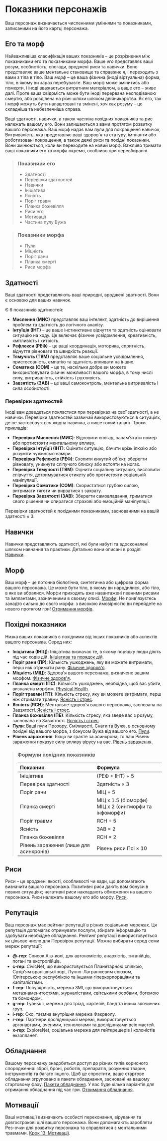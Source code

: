 # Показники персонажів

Ваш персонаж визначається численними уміннями та показниками, записаними на його картці персонажа.

## Его та морф

Найважливіша класифікація ваших показників – це розрізнення між показниками его та показниками морфа. Ваше _его_ представляє ваші розум, особистість, спогади, вроджені риси та навички. Воно представляє ваше ментальне становище та справжнє я, і переходить з вами з тіла в тіло. Ваш _морф_ – це ваша фізична (іноді віртуальна) форма, тіло, в якому ви зараз перебуваєте. Ваш морф може змінитись або померти, і іноді вважається витратним матеріалом, а ваше его – живе далі. Проте ваша свідомість може бути іноді перервана несподіваною смертю, або розділена на різні шляхи шляхом двійникарства. Як его, так і морф можуть бути налаштовані та змінені, хоч хак розуму – це складніша та небезпечніша справа.

Ваші здатності, навички, а також частина похідних показників та рис належать вашому его. Вони залишаються з вами протягом розвитку вашого персонажа. Ваш морф надає вам пули для покращення навичок, Витривалість, яка представляє ваші здоров'я та статуру, імпланти або роботизовані покращення, а також деякі риси та похідні показники. Вони змінюються, коли ви переходите на новий морф. Важливо тримати ваші показники его та морфа окремо, особливо при перевбиранні.

<blockquote>

### Показники его

<div class="two-columns">

- Здатності
- Перевірки здатностей
- Навички
- Ініціатива
- Ясність
- Поріг травм
- Планка божевілля
- Риси его
- Мотивації
- Частина пулу Вужа

</div>

</blockquote>

<blockquote>

### Показники морфа

<div class="two-columns">

- Пули
- Міцність
- Поріг рани
- Планка смерті
- Риси морфа

</div>

</blockquote>

## Здатності

Ваші здатності представляють ваші природні, вроджені здатності. Вони є основою для ваших навичок.

Є 6 показників здатностей:

- **Мислення (МИС)** представляє ваш інтелект, здатність до вирішення проблем та здатність до логічного аналізу.
- **Інтуїція (ІНТ)** – це ваше інстинктивне відчуття та здатність оцінювати ситуацію на ходу. Це включає фізичне усвідомлення, креативність, кмітливість і хитрість.
- **Рефлекси (РЕФ)** – це ваші координація, моторика, спритність, відчуття рівноваги та швидкість реакції.
- **Тямучість (ТЯМ)** представляє ваше соціальне усвідомлення, пристосовність, емпатію та здатність впливати на інших.
- **Соматика (СОМ)** – це те, наскільки добре ви можете використовувати фізичні можливості вашого морфа, в тому числі силу, витривалість, стійкість і рухливість.
- **Завзятість (ЗАВ)** – це ваші самоконтроль, ментальна витривалість і сила особистості.

### Перевірки здатностей

Іноді вам доведеться покластися при перевірках на свої здатності, а не навички. Перевірки здатностей зазвичай використовуються в ситуаціях, де не застосовується жодна навичка, а лише голий талант. Трохи прикладів:

- **Перевірка Мислення (МИС)**: Відновити спогад, запам'ятати номер або протистояти ментальному впливу.
- **Перевірка Інтуїції (ІНТ)**: Оцінити ситуацію, бачити крізь ілюзію або розуміти чужинські наміри.
- **Перевірка Рефлексів (РЕФ)**: Схопити кинутий об'єкт, зберегти рівновагу, уникнути сліпучого блиску або встояти на ногах.
- **Перевірка Тямучості (ТЯМ)**: Оцінити соціальну ситуацію, висловити співчуття, дотримуватися етикету або протистояти соціальній маніпуляції.
- **Перевірка Соматики (СОМ)**: Скористатися грубою силою, витримати тяготи чи вирватися з захвату.
- **Перевірка Завзятості (ЗАВ)**: Зберегти самовладання, триматися свого рішення чи опиратися страхові або емоційній маніпуляції.

Перевірки здатностей є похідними показниками, заснованими на вашій здатності × 3.

## Навички

Навички представляють здатності, які були набуті та вдосконалені шляхом навчання та практики. Детально вони описані в розділі [Навички](../04/18-skills.md).

## Морф

Ваш морф – це поточна біологічна, синтетична або цифрова форма вашого персонажа. Це може бути тіло, в якому ви народилися, або тіло, в яке ви вбралися. Морфи приходять вже навантажені певними рисами та імплантами, зазначеними в своєму описі. [Морфи](../04/21-morphs.md). Не прив'язуєтесь занадто сильно до свого морфа: з високою ймовірністю ви перейдете на нового протягом гри! [Отримання морфів](../15/03-acquiring-morphs.md).

## Похідні показники

Низка ваших показників є похідними від інших показників або аспектів вашого персонажа. Серед них:

- **Ініціатива (ІНІЦ)**: Ініціатива визначає те, в якому порядку люди діють під час ходів дій. [Ініціатива та порядок дій](../03/04-initiative-order-of-actions.md).
- **Поріг рани (ПР)**: Кількість ушкоджень, яку ви можете витримати, перш ніж отримати рану. [Фізичне здоров'я](../12/16-physical-health.md).
- **Міцність (МІЦ)**: Здоров'я вашого персонажа, визначене вашим морфом. [Фізичне здоров'я](../12/16-physical-health.md).
- **Планка смерті (ПС)**: Кількість ушкоджень, необхідна, щоб вас убити, визначена морфом. [Physical Health](../12/16-physical-health.md).
- **Поріг травми (ПТ)**: Кількість стресу, яку ви можете витримати, перш ніж отримати травму. [Ясність і стрес](../12/18-mental-health.md#Ясність-і-стрес).
- **Ясність (ЯСН)**: Ментальне здоров'я вашого персонажа, заснована на Завзятості. [Ясність і стрес](../12/18-mental-health.md#Ясність-і-стрес).
- **Планка божевілля (ПБ)**: Кількість стресу, яка зведе вас з розуму, заснована на Завзятості. [Ясність і стрес](../12/18-mental-health.md#Ясність-і-стрес).
- **Пули**: Ваші пули Прозору, Сміливості, Снаги та Вужа, в основному похідні від вашого морфа, з бонусом Вужа від вашого его. [Пули](../03/05-pools.md).
- **Рівень зараження**: Якщо ви граєте за асинхрона, то ваш Рівень зараження показує силу впливу вірусу на вас. [Рівень зараження](../14/01-psi-overview.md#Рівень-зараження).

<blockquote class="table">

### Формули похідних показників

| Показник                               | Формула                                                    |
| :------------------------------------- | :--------------------------------------------------------- |
| Ініціатива                             | (РЕФ + ІНТ) ÷ 5                                            |
| Перевірка здатності                    | Здатність × 3                                              |
| Поріг рани                             | МІЦ ÷ 5                                                    |
| Планка смерті                          | МІЦ x 1.5 (біоморфи)<br />МІЦ x 2 (синтморфи та інфоморфи) |
| Поріг травми                           | ЯСН ÷ 5                                                    |
| Ясність                                | ЗАВ × 2                                                    |
| Планка божевілля                       | ЯСН × 2                                                    |
| Рівень зараження (лише для асинхронів) | Рівень риси Псі × 10                                       |

</blockquote>

## Риси

Риси – це вроджені якості, особливості чи вади, що допомагають визначити вашого персонажа. Позитивні риси дають вам бонуси в певних ситуаціях; негативні риси накладають обмеження на вашого персонажа. Риси належать вашому его або морфу. [Риси](../04/28-traits.md).

## Репутація

Ваш персонаж має рейтинг репутації в різних соціальних мережах. Ця репутація допомагає отримувати послуги, збирати інформацію та здобувати необхідне обладнання. Рейтинг репутації використовується як цільове число для Перевірок репутації. Можна вибирати серед семи мереж репутації:

- **@-rep**: Список А-в-колі, для автономістів, анархістів, титанійців, погані та екстропійців.
- **c-rep**: CivicNet, що використовується Планетарною спілкою, Сузір'ям вранішньої зорі, Лунно-Лагранжевим союзом, Юпітерською республікою та іншими гіперкорпораціями та капіталістами.
- **f-rep**: Популярність, мережа ЗМІ, що використовується метазнаменитостями, журналістами, світськими особами, богемою та бомондом.
- **g-rep**: Гуаньші, мережа для тріад, картелів, банд та інших злочинних груп.
- **i-rep**: Око, таємна внутрішня мережа Фаєрволу.
- **r-rep**: Партнери дослідницької мережі, використовується аргонавтами, вченими, технологами та дослідниками всіх мастей.
- **x-rep**: ExploreNet, соціальна мережа для гейткрешерів і колоністів екзопланет.

## Обладнання

Вашому персонажу знадобиться доступ до різних типів корисного спорядження: зброї, броні, роботів, препаратів, розумних тварин, інструментів та багато іншого. Щоб це спростити, ваше стартове обладнання згруповано в пакети обладнання, засновані на вашому стартовому фаху. [Пакети обладнання](../04/27-gear-packs.md). У вас буде кілька варіантів для отримання обладнання під час гри. [Отримання обладнання](../16/02-acquiring-gear.md).

## Мотивації

Ваші мотивації визначають особисті переконання, вірування та довгострокові цілі вашого персонажа. Вони допомагають заробляти Рез-очки для розвитку персонажа та справлятися з ментальними травмами. [Крок 13: Мотивації](../04/16-step-13-motivations.md).
